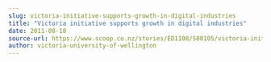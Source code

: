 ```yaml
---
slug: victoria-initiative-supports-growth-in-digital-industries
title: "Victoria initiative supports growth in digital industries"
date: 2011-08-18
source-url: https://www.scoop.co.nz/stories/ED1108/S00105/victoria-initiative-supports-growth-in-digital-industries.htm
author: victoria-university-of-wellington
---
```

